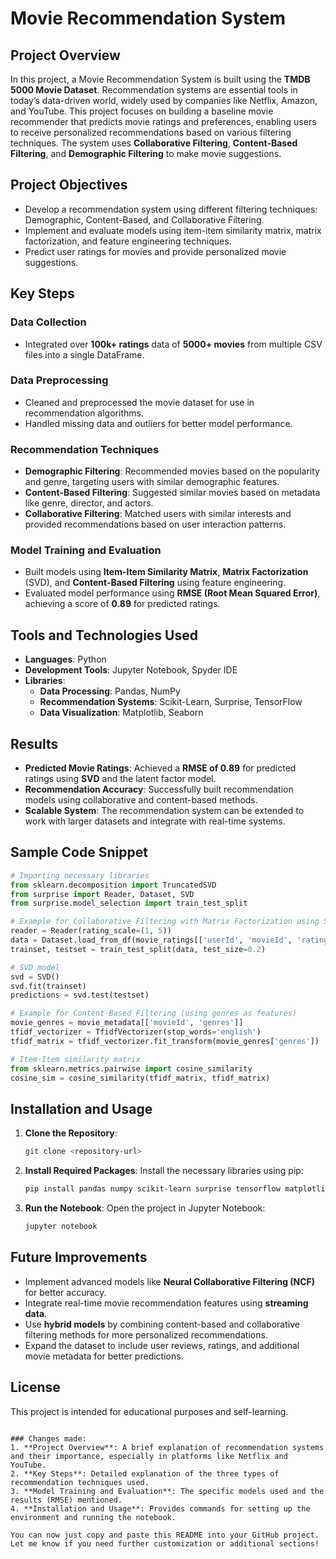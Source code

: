 # Movie Recommendation System

## Project Overview
In this project, a Movie Recommendation System is built using the **TMDB 5000 Movie Dataset**. Recommendation systems are essential tools in today’s data-driven world, widely used by companies like Netflix, Amazon, and YouTube. This project focuses on building a baseline movie recommender that predicts movie ratings and preferences, enabling users to receive personalized recommendations based on various filtering techniques. The system uses **Collaborative Filtering**, **Content-Based Filtering**, and **Demographic Filtering** to make movie suggestions.

## Project Objectives
- Develop a recommendation system using different filtering techniques: Demographic, Content-Based, and Collaborative Filtering.
- Implement and evaluate models using item-item similarity matrix, matrix factorization, and feature engineering techniques.
- Predict user ratings for movies and provide personalized movie suggestions.
  
## Key Steps

### Data Collection
- Integrated over **100k+ ratings** data of **5000+ movies** from multiple CSV files into a single DataFrame.

### Data Preprocessing
- Cleaned and preprocessed the movie dataset for use in recommendation algorithms.
- Handled missing data and outliers for better model performance.

### Recommendation Techniques
- **Demographic Filtering**: Recommended movies based on the popularity and genre, targeting users with similar demographic features.
- **Content-Based Filtering**: Suggested similar movies based on metadata like genre, director, and actors.
- **Collaborative Filtering**: Matched users with similar interests and provided recommendations based on user interaction patterns. 

### Model Training and Evaluation
- Built models using **Item-Item Similarity Matrix**, **Matrix Factorization** (SVD), and **Content-Based Filtering** using feature engineering.
- Evaluated model performance using **RMSE (Root Mean Squared Error)**, achieving a score of **0.89** for predicted ratings.

## Tools and Technologies Used
- **Languages**: Python
- **Development Tools**: Jupyter Notebook, Spyder IDE
- **Libraries**:
  - **Data Processing**: Pandas, NumPy
  - **Recommendation Systems**: Scikit-Learn, Surprise, TensorFlow
  - **Data Visualization**: Matplotlib, Seaborn

## Results
- **Predicted Movie Ratings**: Achieved a **RMSE of 0.89** for predicted ratings using **SVD** and the latent factor model.
- **Recommendation Accuracy**: Successfully built recommendation models using collaborative and content-based methods.
- **Scalable System**: The recommendation system can be extended to work with larger datasets and integrate with real-time systems.

## Sample Code Snippet

```python
# Importing necessary libraries
from sklearn.decomposition import TruncatedSVD
from surprise import Reader, Dataset, SVD
from surprise.model_selection import train_test_split

# Example for Collaborative Filtering with Matrix Factorization using SVD
reader = Reader(rating_scale=(1, 5))
data = Dataset.load_from_df(movie_ratings[['userId', 'movieId', 'rating']], reader)
trainset, testset = train_test_split(data, test_size=0.2)

# SVD model
svd = SVD()
svd.fit(trainset)
predictions = svd.test(testset)

# Example for Content-Based Filtering (using genres as features)
movie_genres = movie_metadata[['movieId', 'genres']]
tfidf_vectorizer = TfidfVectorizer(stop_words='english')
tfidf_matrix = tfidf_vectorizer.fit_transform(movie_genres['genres'])

# Item-Item similarity matrix
from sklearn.metrics.pairwise import cosine_similarity
cosine_sim = cosine_similarity(tfidf_matrix, tfidf_matrix)
```

## Installation and Usage

1. **Clone the Repository**:
   ```bash
   git clone <repository-url>
   ```

2. **Install Required Packages**:
   Install the necessary libraries using pip:
   ```bash
   pip install pandas numpy scikit-learn surprise tensorflow matplotlib seaborn
   ```

3. **Run the Notebook**:
   Open the project in Jupyter Notebook:
   ```bash
   jupyter notebook
   ```

## Future Improvements
- Implement advanced models like **Neural Collaborative Filtering (NCF)** for better accuracy.
- Integrate real-time movie recommendation features using **streaming data**.
- Use **hybrid models** by combining content-based and collaborative filtering methods for more personalized recommendations.
- Expand the dataset to include user reviews, ratings, and additional movie metadata for better predictions.

## License
This project is intended for educational purposes and self-learning.
```

### Changes made:
1. **Project Overview**: A brief explanation of recommendation systems and their importance, especially in platforms like Netflix and YouTube.
2. **Key Steps**: Detailed explanation of the three types of recommendation techniques used.
3. **Model Training and Evaluation**: The specific models used and the results (RMSE) mentioned.
4. **Installation and Usage**: Provides commands for setting up the environment and running the notebook.

You can now just copy and paste this README into your GitHub project. Let me know if you need further customization or additional sections!
